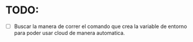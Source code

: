 # TODO:
- [ ]   Buscar la manera de correr el comando que crea la 
        variable de entorno para poder usar cloud de manera automatica.
        